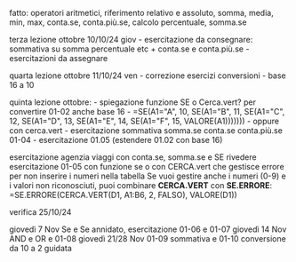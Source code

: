 

fatto: operatori aritmetici, riferimento relativo e assoluto, somma, media, min, max, conta.se, conta.più.se, calcolo percentuale, somma.se

terza lezione ottobre 
10/10/24 giov
	- esercitazione da consegnare: sommativa su somma percentuale etc + conta.se e conta.più.se
	- esercitazioni da assegnare

quarta lezione ottobre 
11/10/24 ven
	- correzione esercizi conversioni
	- base 16 a 10

quinta lezione ottobre:
	- spiegazione funzione SE o Cerca.vert? per convertire 01-02 anche base 16 
		- =SE(A1="A", 10, SE(A1="B", 11, SE(A1="C", 12, SE(A1="D", 13, SE(A1="E", 14, SE(A1="F", 15, VALORE(A1)))))))
		- oppure con cerca.vert
	- esercitazione sommativa somma.se conta.se conta.più.se 01-04
	- esercitazione 01.05 (estendere 01.02 con base 16)

esercitazione agenzia viaggi con conta.se, somma.se e SE
rivedere esercitazione 01-05 con funzione se o con CERCA.vert che gestisce errore per non inserire i numeri nella tabella
	Se vuoi gestire anche i numeri (0-9) e i valori non riconosciuti, puoi combinare **CERCA.VERT** con **SE.ERRORE**: =SE.ERRORE(CERCA.VERT(D1, A1:B6, 2, FALSO), VALORE(D1))

verifica 25/10/24


giovedì 7 Nov Se e Se annidato, esercitazione 01-06 e 01-07
giovedì 14 Nov AND e OR e 01-08
giovedì 21/28 Nov 01-09 sommativa e 01-10 conversione da 10 a 2 guidata


